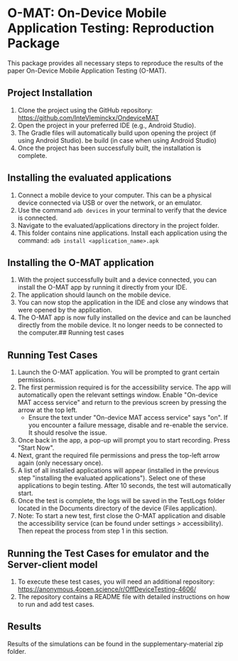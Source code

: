 # O-MAT: On-Device Mobile Application Testing: Reproduction Package

This package provides all necessary steps to reproduce the results of the paper On-Device Mobile Application Testing (O-MAT).

## Project Installation

1) Clone the project using the GitHub repository: https://github.com/InteVleminckx/OndeviceMAT
2) Open the project in your preferred IDE (e.g., Android Studio).
3) The Gradle files will automatically build upon opening the project (if using Android Studio). be build (in case when using Android Studio)
4) Once the project has been successfully built, the installation is complete.

## Installing the evaluated applications

1) Connect a mobile device to your computer. This can be a physical device connected via USB or over the network, or an emulator.
2) Use the command ```adb devices``` in your terminal to verify that the device is connected.
3) Navigate to the evaluated/applications directory in the project folder.
4) This folder contains nine applications. Install each application using the command: ```adb install <application_name>.apk```

## Installing the O-MAT application

1) With the project successfully built and a device connected, you can install the O-MAT app by running it directly from your IDE.
2) The application should launch on the mobile device.
3) You can now stop the application in the IDE and close any windows that were opened by the application.
4) The O-MAT app is now fully installed on the device and can be launched directly from the mobile device. It no longer needs to be connected to the computer.## Running test cases

## Running Test Cases

1) Launch the O-MAT application. You will be prompted to grant certain permissions.
2) The first permission required is for the accessibility service. The app will automatically open the relevant settings window. Enable "On-device MAT access service" and return to the previous screen by pressing the arrow at the top left.
   - Ensure the text under "On-device MAT access service" says "on". If you encounter a failure message, disable and re-enable the service. It should resolve the issue.
3) Once back in the app, a pop-up will prompt you to start recording. Press "Start Now".
4) Next, grant the required file permissions and press the top-left arrow again (only necessary once).
5) A list of all installed applications will appear (installed in the previous step "installing the evaluated applications"). Select one of these applications to begin testing. After 10 seconds, the test will automatically start.
6) Once the test is complete, the logs will be saved in the TestLogs folder located in the Documents directory of the device (Files application).
7) Note: To start a new test, first close the O-MAT application and disable the accessibility service (can be found under settings > accessibility). Then repeat the process from step 1 in this section.

## Running the Test Cases for emulator and the Server-client model

1) To execute these test cases, you will need an additional repository: https://anonymous.4open.science/r/OffDeviceTesting-4606/
2) The repository contains a README file with detailed instructions on how to run and add test cases.

## Results

Results of the simulations can be found in the supplementary-material zip folder.
